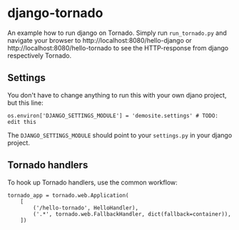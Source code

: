 django-tornado
==============

An example how to run django on Tornado. Simply run `run_tornado.py` and navigate your browser to http://localhost:8080/hello-django or http://localhost:8080/hello-tornado to see the HTTP-response from django respectively Tornado.

Settings
--------

You don't have to change anything to run this with your own djano project, but this line:

```
os.environ['DJANGO_SETTINGS_MODULE'] = 'demosite.settings' # TODO: edit this
```

The `DJANGO_SETTINGS_MODULE` should point to your `settings.py` in your django project.

Tornado handlers
----------------

To hook up Tornado handlers, use the common workflow:

```
tornado_app = tornado.web.Application(
    [
        ('/hello-tornado', HelloHandler),
        ('.*', tornado.web.FallbackHandler, dict(fallback=container)),
    ])
